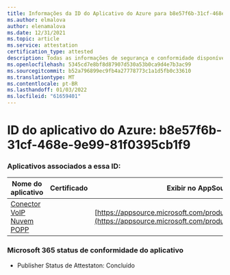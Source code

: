 ```yaml
---
title: Informações da ID do Aplicativo do Azure para b8e57f6b-31cf-468e-9e99-81f0395cb1f9
ms.author: elmalova
author: elenamalova
ms.date: 12/31/2021
ms.topic: article
ms.service: attestation
certification_type: attested
description: Todas as informações de segurança e conformidade disponíveis para b8e57f6b-31cf-468e-9e99-81f0395cb1f9.
ms.openlocfilehash: 5345cd7e8bf8d87907d530a53b0ca9d4e7b3ac99
ms.sourcegitcommit: b52a796899ec9fb4a27778773c1a1d5fb0c33610
ms.translationtype: MT
ms.contentlocale: pt-BR
ms.lasthandoff: 01/03/2022
ms.locfileid: "61659401"
---
```

# <a name="azure-app-id-b8e57f6b-31cf-468e-9e99-81f0395cb1f9"></a>ID do aplicativo do Azure: b8e57f6b-31cf-468e-9e99-81f0395cb1f9


### <a name="apps-associated-with-this-id"></a>Aplicativos associados a essa ID:
| **Nome do aplicativo** | **Certificado** | **Exibir no AppSource** |
|--------------|---------------|-----------------------|
| [Conector VoIP Nuvem POPP](https://docs.microsoft.com/microsoft-365-app-certification/forward/WA200003306) |  | [https://appsource.microsoft.com/product/office/WA200003306](https://appsource.microsoft.com/product/office/WA200003306) |

### <a name="microsoft-365-app-compliance-status"></a>Microsoft 365 status de conformidade do aplicativo
- Publisher Status de Attestaton: Concluído
